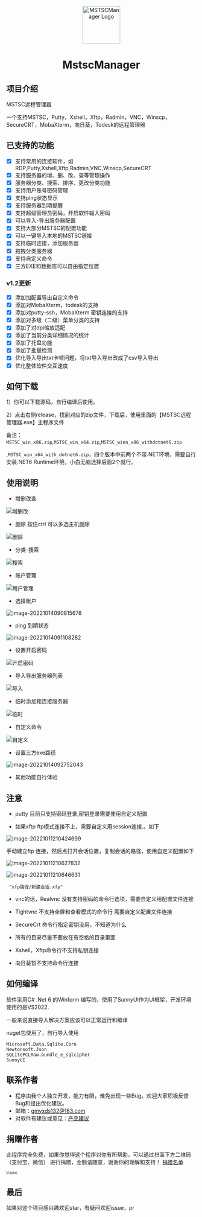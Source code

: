 <p align="center">
  <img alt="MSTSCManager Logo" src="images/remote-desktop-512.png" width="100px" />
  <h1 align="center">MstscManager</h1>
</p>

## 项目介绍

MSTSC远程管理器

一个支持MSTSC，Putty，Xshell，Xftp，Radmin，VNC，Winscp，SecureCRT，MobaXterm，向日葵，Todesk的远程管理器

## 已支持的功能

- [x] 支持常用的连接软件，如RDP,Putty,Xshell,Xftp,Radmin,VNC,Winscp,SecureCRT
- [x] 支持服务器的增、删、改、查等管理操作
- [x] 服务器分类、搜索、排序、更改分类功能
- [x] 支持用户账号密码管理
- [x] 支持ping状态显示
- [x] 支持服务器到期提醒
- [x] 支持超级管理员密码，开启软件输入密码
- [x] 可以导入-导出服务器配置
- [x] 支持大部分MSTSC的配置功能
- [x] 可以一键导入本地的MSTSC链接
- [x] 支持临时连接，添加服务器
- [x] 拖拽分类服务器
- [x] 支持自定义命令
- [x] 三方EXE和数据库可以自由指定位置

### v1.2更新

- [x] 添加加配置导出自定义命令
- [x] 添加对MobaXterm，todesk的支持
- [x] 添加对putty-ssh，MobaXterm 密钥连接的支持
- [x] 添加对多级（二级）菜单分类的支持
- [x] 添加了对dpi缩放适配
- [x] 添加了当前分类详细情况的统计
- [x] 添加了托盘功能
- [x] 添加了批量检测
- [x] 优化导入导出txt卡顿问题，将txt导入导出改成了csv导入导出
- [x] 优化整体软件交互速度

## 如何下载

1）你可以下载源码，自行编译后使用。

2）点击右侧release，找到对应的zip文件，下载后，使用里面的【MSTSC远程管理器.exe】主程序文件

备注：`MSTSC_win_x86.zip`,`MSTSC_win_x64.zip`,`MSTSC_winn_x86_withdotnet6.zip`

,`MSTSC_win_x64_with_dotnet6.zip`，四个版本中前两个不带.NET环境，需要自行安装.NET6 Runtime环境，小白无脑选择后面2个就行。

## 使用说明

- 增删改查

![增删改](images/增删改.gif)

- 删除 按住ctrl 可以多选主机删除

![删除](images/删除.gif)

- 分类-搜索

![搜索](images/搜索.gif)

- 账户管理

![用户管理](images/用户管理.gif)

- 选择账户

![image-20221014090815678](images/image-20221014090815678.png)

- ping 到期状态

![image-20221014091108282](images/image-20221014091108282.png)

- 设置开启密码

![开启密码](images/开启密码.gif)

- 导入导出服务器列表

![导入](images/导入.gif)

- 临时添加和连接服务器

![临时](images/临时.gif)

- 自定义命令

![自定义](images/自定义.gif)

- 设置三方exe路径

![image-20221014092752043](images/image-20221014092752043.png)

- 其他功能自行体验

## 注意

- putty 目前只支持密码登录,密钥登录需要使用自定义配置

- 如果xftp ftp模式连接不上，需要自定义用session连接.。如下

![image-20221011210424699](images/image-20221011210424699.png)

手动建立ftp 连接，然后点打开会话位置，复制会话的路径，使用自定义配置如下

![image-20221011210627832](images/image-20221011210627832.png)

![image-20221011210646631](images/image-20221011210646631.png)

```
 "xfp路径/新建会话.xfp"
```

- vnc的话，Realvnc 没有支持密码的命令行选项，需要自定义用配置文件连接

- Tightvnc 不支持全屏和查看模式的命令行 需要自定义配置文件连接

- SecureCrt 命令行指定密钥没用，不知道为什么

- 所有的目录尽量不要放在有空格的目录里面

- Xshell，Xftp命令行不支持私钥连接

- 向日葵暂不支持命令行连接

## 如何编译

软件采用C#  .Net 6 的Winform 编写的，使用了SunnyUI作为UI框架，开发环境使用的是VS2022.

一般来说直接导入解决方案应该可以正常运行和编译

nuget包使用了，自行导入使用

```
Microsoft.Data.Sqlite.Core
Newtonsoft.Json
SQLitePCLRaw.bundle_e_sqlcipher
SunnyUI
```

## 联系作者

- 程序由我个人独立开发，能力有限，难免出现一些Bug，欢迎大家积极反馈Bug和提出优化建议。
- 邮箱：[gmyxds132@163.com](mailto:gmyxds132@163.com)
- 对软件有建议或意见：[产品建议](https://support.qq.com/product/451575)

## 捐赠作者

此程序完全免费，如果你觉得这个程序对你有所帮助，可以通过扫面下方二维码（支付宝、微信）
进行捐赠，金额请随意，谢谢你的理解和支持！
[捐赠名单](./Donate.md)

<img src="images/收款码.png" alt="收款码" style="zoom:50%;" />

## 最后

如果对这个项目感兴趣欢迎star，有疑问欢迎issue，pr